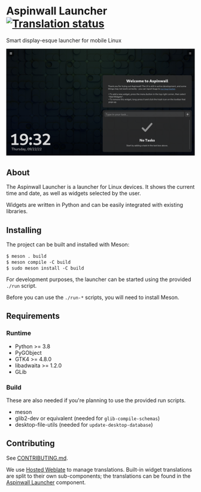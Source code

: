 # Aspinwall Launcher <a href="https://hosted.weblate.org/engage/aspinwall-ui/"><img src="https://hosted.weblate.org/widgets/aspinwall-ui/-/aspinwall-launcher/svg-badge.svg" alt="Translation status" /></a>

Smart display-esque launcher for mobile Linux

![Launcher screenshot](docs/launcher-screenshot.png)

## About

The Aspinwall Launcher is a launcher for Linux devices. It shows the current time and date, as well as widgets selected by the user.

Widgets are written in Python and can be easily integrated with existing libraries.

## Installing

The project can be built and installed with Meson:

```shell
$ meson . build
$ meson compile -C build
$ sudo meson install -C build
```

For development purposes, the launcher can be started using the provided `./run` script.

Before you can use the `./run-*` scripts, you will need to install Meson.

## Requirements

### Runtime

- Python >= 3.8
- PyGObject
- GTK4 >= 4.8.0
- libadwaita >= 1.2.0
- GLib

### Build

These are also needed if you're planning to use the provided run scripts.

- meson
- glib2-dev or equivalent (needed for `glib-compile-schemas`)
- desktop-file-utils (needed for `update-desktop-database`)

## Contributing

See [CONTRIBUTING.md](CONTRIBUTING.md).

We use [Hosted Weblate](https://hosted.weblate.org/projects/aspinwall-ui/) to manage translations. Built-in widget translations are split to their own sub-components; the translations can be found in the [Aspinwall Launcher](https://hosted.weblate.org/projects/aspinwall-ui/aspinwall-launcher/) component.
